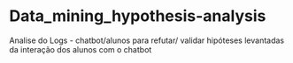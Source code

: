 # Data_mining_hypothesis-analysis
Analise do Logs - chatbot/alunos para refutar/ validar hipóteses levantadas da interação dos alunos com o chatbot
